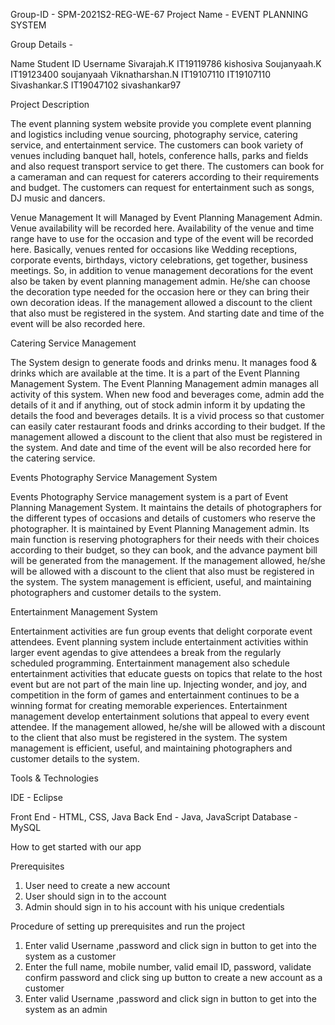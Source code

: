 Group-ID - SPM-2021S2-REG-WE-67
Project Name - EVENT PLANNING SYSTEM

Group Details -

Name	          Student ID	Username
Sivarajah.K	    IT19119786	kishosiva
Soujanyaah.K	  IT19123400	soujanyaah
Viknatharshan.N	IT19107110	IT19107110
Sivashankar.S	  IT19047102	sivashankar97   
 


                    	    

Project Description

The event planning system website provide you complete event planning and logistics including venue sourcing, photography service, catering service, and entertainment service. The customers can book variety of venues including banquet hall, hotels, conference halls, parks and fields and also request transport service to get there. The customers can book for a cameraman and can request for caterers according to their requirements and budget. The customers can request for entertainment such as songs, DJ music and dancers.

Venue Management
It will Managed by Event Planning Management Admin. Venue availability will be recorded here. Availability of the venue and time range have to use for the occasion and type of the event will be recorded here. Basically, venues rented for occasions like Wedding receptions, corporate events, birthdays, victory celebrations, get together, business meetings. So, in addition to venue management decorations for the event also be taken by event planning management admin. He/she can choose the decoration type needed for the occasion here or they can bring their own decoration ideas. If the management allowed a discount to the client that also must be registered in the system. And starting date and time of the event will be also recorded here.

Catering Service Management

The System design to generate foods and drinks menu. It manages food & drinks which are available at the time. It is a part of the Event Planning Management System. The Event Planning Management admin manages all activity of this system. When new food and beverages come, admin add the details of it and if anything, out of stock admin inform it by updating the details the food and beverages details. It is a vivid process so that customer can easily cater restaurant foods and drinks according to their budget. If the management allowed a discount to the client that also must be registered in the system. And date and time of the event will be also recorded here for the catering service.

Events Photography Service Management System

Events Photography Service management system is a part of Event Planning Management System. It maintains the details of photographers for the different types of occasions and details of customers who reserve the photographer. It is maintained by Event Planning Management admin. Its main function is reserving photographers for their needs with their choices according to their budget, so they can book, and the advance payment bill will be generated from the management. If the management allowed, he/she will be allowed with a discount to the client that also must be registered in the system. The system management is efficient, useful, and maintaining photographers and customer details to the system.


Entertainment Management System

Entertainment activities are fun group events that delight corporate event attendees. Event planning system include entertainment activities within larger event agendas to give attendees a break from the regularly scheduled programming. Entertainment management also schedule entertainment activities that educate guests on topics that relate to the host event but are not part of the main line up. Injecting wonder, and joy, and competition in the form of games and entertainment continues to be a winning format for creating memorable experiences. Entertainment management develop entertainment solutions that appeal to every event attendee. If the management allowed, he/she will be allowed with a discount to the client that also must be registered in the system. The system management is efficient, useful, and maintaining photographers and customer details to the system.


Tools & Technologies

IDE - Eclipse

Front End - HTML, CSS, Java
Back End - Java, JavaScript
Database - MySQL

How to get started with our app

Prerequisites

1. User need to create a new account
2. User should sign in to the account
3. Admin should sign in to his account with his unique credentials

Procedure of setting up prerequisites and run the project

1. Enter valid Username ,password and click sign in button to get into the system as a customer
2. Enter the full name, mobile number, valid email ID, password, validate confirm password and click sing up button to create a new account as a customer
3. Enter valid Username ,password and click sign in button to get into the system as an admin

